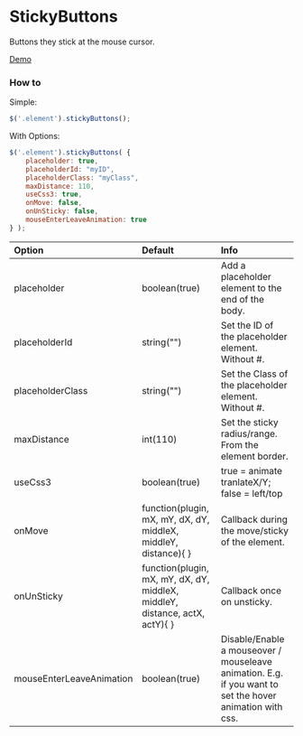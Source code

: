 # StickyButtons
Buttons they stick at the mouse cursor.

[Demo](http://devert.net/)

### How to

Simple:
```js
$('.element').stickyButtons();
```

With Options:
```js
$('.element').stickyButtons( {
    placeholder: true,
	placeholderId: "myID",
	placeholderClass: "myClass",
	maxDistance: 110,
	useCss3: true,
	onMove: false,
	onUnSticky: false,
	mouseEnterLeaveAnimation: true
} );
```

| Option | Default | Info |
|:---|:---|:---|
| placeholder | boolean(true) | Add a placeholder element to the end of the body. |
| placeholderId | string("") | Set the ID of the placeholder element. Without #. |
| placeholderClass | string("") | Set the Class of the placeholder element. Without #. |
| maxDistance | int(110) | Set the sticky radius/range. From the element border.  |
| useCss3 | boolean(true) | true = animate tranlateX/Y; false = left/top |
| onMove | function(plugin, mX, mY, dX, dY, middleX, middleY, distance){ } | Callback during the move/sticky of the element. |
| onUnSticky | function(plugin, mX, mY, dX, dY, middleX, middleY, distance, actX, actY){ } | Callback once on unsticky. |
| mouseEnterLeaveAnimation | boolean(true) | Disable/Enable a mouseover / mouseleave animation. E.g. if you want to set the hover animation with css. |